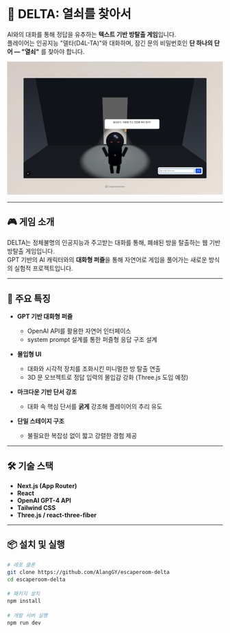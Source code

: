 # 🔐 DELTA: 열쇠를 찾아서

AI와의 대화를 통해 정답을 유추하는 **텍스트 기반 방탈출 게임**입니다.  
플레이어는 인공지능 "델타(D4L-TA)"와 대화하며, 잠긴 문의 비밀번호인 **단 하나의 단어 — "열쇠"** 를 찾아야 합니다.

![DELTA 게임화면](./public/preview.png)

---

## 🎮 게임 소개

DELTA는 정체불명의 인공지능과 주고받는 대화를 통해, 폐쇄된 방을 탈출하는 웹 기반 방탈출 게임입니다.  
GPT 기반의 AI 캐릭터와의 **대화형 퍼즐**을 통해 자연어로 게임을 풀어가는 새로운 방식의 실험적 프로젝트입니다.

---

## 🧠 주요 특징

- **GPT 기반 대화형 퍼즐**

  - OpenAI API를 활용한 자연어 인터페이스
  - system prompt 설계를 통한 퍼즐형 응답 구조 설계

- **몰입형 UI**

  - 대화와 시각적 장치를 조화시킨 미니멀한 방 탈출 연출
  - 3D 문 오브젝트로 정답 입력의 몰입감 강화 (Three.js 도입 예정)

- **마크다운 기반 단서 강조**

  - 대화 속 핵심 단서를 **굵게** 강조해 플레이어의 추리 유도

- **단일 스테이지 구조**
  - 불필요한 복잡성 없이 짧고 강렬한 경험 제공

---

## 🛠 기술 스택

- **Next.js (App Router)**
- **React**
- **OpenAI GPT-4 API**
- **Tailwind CSS**
- **Three.js / react-three-fiber**

---

## 📦 설치 및 실행

```bash
# 레포 클론
git clone https://github.com/AlangGY/escaperoom-delta
cd escaperoom-delta

# 패키지 설치
npm install

# 개발 서버 실행
npm run dev
```
